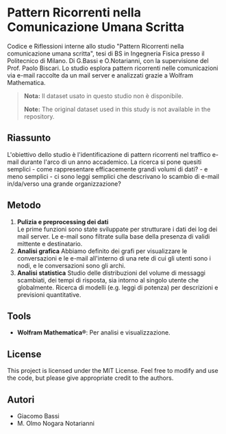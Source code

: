 # Pattern Ricorrenti nella Comunicazione Umana Scritta
Codice e Riflessioni interne allo studio "Pattern Ricorrenti nella comunicazione umana scritta", tesi di BS in Ingegneria Fisica presso il Politecnico di Milano. Di G.Bassi e O.Notarianni, con la supervisione del Prof. Paolo Biscari.
Lo studio esplora pattern ricorrenti nelle comunicazioni via e-mail raccolte da un mail server e analizzati grazie a Wolfram Mathematica.

> **Nota:** Il dataset usato in questo studio non è disponibile.
> 
> **Note:** The original dataset used in this study is not available in the repository.

## Riassunto
L'obiettivo dello studio è l'identificazione di pattern ricorrenti nel traffico e-mail durante l'arco di un anno accademico. La ricerca si pone quesiti semplici - come rappresentare efficacemente grandi volumi di dati? - e meno semplici - ci sono leggi semplici che descrivano lo scambio di e-mail in/da/verso una grande organizzazione?

  
## Metodo
1. **Pulizia e preprocessing dei dati**  
   Le prime funzioni sono state sviluppate per strutturare i dati dei log dei mail server. Le e-mail sono filtrate sulla base della presenza di validi mittente e destinatario. 
2. **Analisi grafica**
   Abbiamo definito dei grafi per visualizzare le conversazioni e le e-mail all'interno di una rete di cui gli utenti sono i nodi, e le conversazioni sono gli archi.
3. **Analisi statistica**
    Studio delle distribuzioni del volume di messaggi scambiati, dei tempi di risposta, sia intorno al singolo utente che globalmente. Ricerca di modelli (e.g. leggi di potenza) per descrizioni e previsioni quantitative.


## Tools
- **Wolfram Mathematica®**: Per analisi e visualizzazione.

## License
This project is licensed under the MIT License. Feel free to modify and use the code, but please give appropriate credit to the authors.

## Autori
- Giacomo Bassi  
- M. Olmo Nogara Notarianni  
